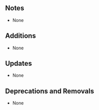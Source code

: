 <!-- Describe the release here -->

## Notes
* None

## Additions
* None

## Updates
* None

## Deprecations and Removals
* None
